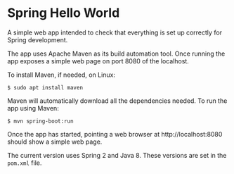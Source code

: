 # Spring Hello World

A simple web app intended to check that everything is set up correctly
for Spring development.

The app uses Apache Maven as its build automation tool. Once running
the app exposes a simple web page on port 8080 of the localhost.

To install Maven, if needed, on Linux:

    $ sudo apt install maven

Maven will automatically download all the dependencies needed.
To run the app using Maven:

    $ mvn spring-boot:run

Once the app has started, pointing a web browser at http://localhost:8080
should show a simple web page.

The current version uses Spring 2 and Java 8. These versions
are set in the `pom.xml` file.
